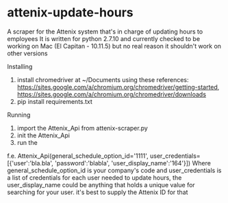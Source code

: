 # attenix-update-hours
A scraper for the Attenix system that's in charge of updating hours to employees
It is written for python 2.7.10 and currently checked to be working on Mac (El Capitan - 10.11.5) but no real reason it shouldn't work on other versions

Installing
1. install chromedriver at ~/Documents using these references: https://sites.google.com/a/chromium.org/chromedriver/getting-started, https://sites.google.com/a/chromium.org/chromedriver/downloads
2. pip install requirements.txt

Running
1. import the Attenix_Api from attenix-scraper.py 
2. init the Attenix_Api
3. run the 

f.e.
Attenix_Api(general_schedule_option_id='1111', user_credentials=[{'user':'bla.bla', 'password':'blabla', 'user_display_name':'164'}])
Where general_schedule_option_id is your company's code and user_credentials is a list of credentials for each user needed to update hours, the user_display_name could be anything that holds a unique value for searching for your user. it's best to supply the Attenix ID for that


